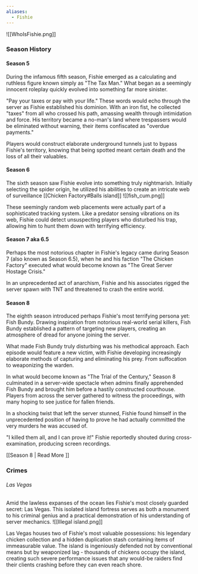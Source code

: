 ```yaml
---
aliases:
  - Fishie
---
```


![[WhoIsFishie.png]]   

### Season History
#### Season 5

During the infamous fifth season, Fishie emerged as a calculating and ruthless figure known simply as "The Tax Man." What began as a seemingly innocent roleplay quickly evolved into something far more sinister.

"Pay your taxes or pay with your life." These words would echo through the server as Fishie established his dominion. With an iron fist, he collected "taxes" from all who crossed his path, amassing wealth through intimidation and force. His territory became a no-man's land where trespassers would be eliminated without warning, their items confiscated as "overdue payments."

Players would construct elaborate underground tunnels just to bypass Fishie's territory, knowing that being spotted meant certain death and the loss of all their valuables.

#### Season 6

The sixth season saw Fishie evolve into something truly nightmarish. Initially selecting the spider origin, he utilized his abilities to create an intricate web of surveillance [[Chicken Factory#Balls island]]
![[fish_cum.png]]

These seemingly random web placements were actually part of a sophisticated tracking system. Like a predator sensing vibrations on its web, Fishie could detect unsuspecting players who disturbed his trap, allowing him to hunt them down with terrifying efficiency.
#### Season 7 aka 6.5

Perhaps the most notorious chapter in Fishie's legacy came during Season 7 (also known as Season 6.5), when he and his faction "The Chicken Factory" executed what would become known as "The Great Server Hostage Crisis."

In an unprecedented act of anarchism, Fishie and his associates rigged the server spawn with TNT and threatened to crash the entire world.
#### Season 8

The eighth season introduced perhaps Fishie's most terrifying persona yet: Fish Bundy. Drawing inspiration from notorious real-world serial killers, Fish Bundy established a pattern of targeting new players, creating an atmosphere of dread for anyone joining the server.

What made Fish Bundy truly disturbing was his methodical approach. Each episode would feature a new victim, with Fishie developing increasingly elaborate methods of capturing and eliminating his prey. From suffocation to weaponizing the warden. 

In what would become known as "The Trial of the Century," Season 8 culminated in a server-wide spectacle when admins finally apprehended Fish Bundy and brought him before a hastily constructed courthouse. Players from across the server gathered to witness the proceedings, with many hoping to see justice for fallen friends.

In a shocking twist that left the server stunned, Fishie found himself in the unprecedented position of having to prove he had actually committed the very murders he was accused of. 

"I killed them all, and I can prove it!" Fishie reportedly shouted during cross-examination, producing screen recordings.

[[Season 8 | Read More ]]

### Crimes

###### Las Vegas 

Amid the lawless expanses of the ocean lies Fishie's most closely guarded secret: Las Vegas. This isolated island fortress serves as both a monument to his criminal genius and a practical demonstration of his understanding of server mechanics.
![[Illegal island.png]]

Las Vegas houses two of Fishie's most valuable possessions: his legendary chicken collection and a hidden duplication stash containing items of immeasurable value. The island is ingeniously defended not by conventional means but by weaponized lag - thousands of chickens occupy the island, creating such severe performance issues that any would-be raiders find their clients crashing before they can even reach shore.
